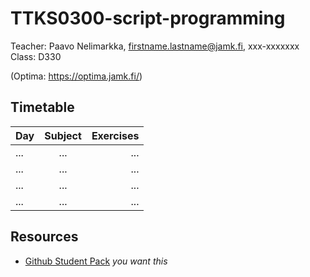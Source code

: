 # TTKS0300-script-programming

Teacher: Paavo Nelimarkka, firstname.lastname@jamk.fi, xxx-xxxxxxx   
Class: D330

(Optima: https://optima.jamk.fi/)

## Timetable
| Day | Subject | Exercises |
|:--------|:----------:|-----:|
| ... | ... | ... |
| ... | ... | ... |
| ... | ... | ... |
| ... | ... | ... |

## Resources

- [Github Student Pack](https://education.github.com/pack) _you want this_
